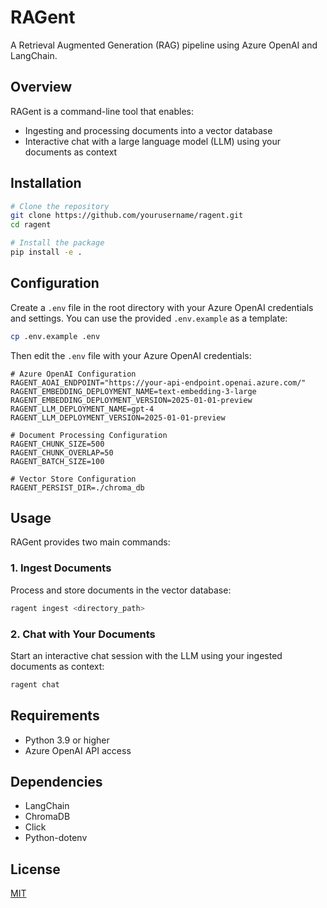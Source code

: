# RAGent

A Retrieval Augmented Generation (RAG) pipeline using Azure OpenAI and LangChain.

## Overview

RAGent is a command-line tool that enables:
- Ingesting and processing documents into a vector database
- Interactive chat with a large language model (LLM) using your documents as context

## Installation

```bash
# Clone the repository
git clone https://github.com/yourusername/ragent.git
cd ragent

# Install the package
pip install -e .
```

## Configuration

Create a `.env` file in the root directory with your Azure OpenAI credentials and settings. You can use the provided `.env.example` as a template:

```bash
cp .env.example .env
```

Then edit the `.env` file with your Azure OpenAI credentials:

```
# Azure OpenAI Configuration
RAGENT_AOAI_ENDPOINT="https://your-api-endpoint.openai.azure.com/"
RAGENT_EMBEDDING_DEPLOYMENT_NAME=text-embedding-3-large
RAGENT_EMBEDDING_DEPLOYMENT_VERSION=2025-01-01-preview
RAGENT_LLM_DEPLOYMENT_NAME=gpt-4
RAGENT_LLM_DEPLOYMENT_VERSION=2025-01-01-preview

# Document Processing Configuration
RAGENT_CHUNK_SIZE=500
RAGENT_CHUNK_OVERLAP=50
RAGENT_BATCH_SIZE=100

# Vector Store Configuration
RAGENT_PERSIST_DIR=./chroma_db
```

## Usage

RAGent provides two main commands:

### 1. Ingest Documents

Process and store documents in the vector database:

```bash
ragent ingest <directory_path>
```

### 2. Chat with Your Documents

Start an interactive chat session with the LLM using your ingested documents as context:

```bash
ragent chat
```

## Requirements

- Python 3.9 or higher
- Azure OpenAI API access

## Dependencies

- LangChain
- ChromaDB
- Click
- Python-dotenv

## License

[MIT](LICENSE) 
